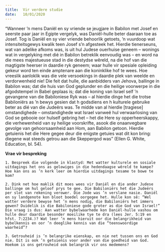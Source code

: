 ```yaml
---
title:  Vir verdere studie
date:   10/01/2020
---
```


“Wanneer ’n mens Daniël en sy vriende se jeugjare in Babilon met Josef en seerste paar jaar in Egipte vergelyk, was Daniël-hulle beter daaraan toe as Josef. Tog is Daniël en sy vier vriende behoorlik getoets, ’n vuurdoop wat intensiteitsgewys kwalik teen Josef s’n afgesteek het. Hierdie tienerseuns, wat van adelike afkoms was, is uit hul Judese ouerhuise geneem – wonings wat in vergelyking met dié in Babilon betreklik eenvoudig was – en word na die mees majestueuse stad in die destydse wêreld, na die hof van die magtigste heerser in daardie ryk geneem; waar hulle vir spesiale opleiding gekeur word ten einde amptenare aan die koninklike hof te wees. Hoe vreeslik aanloklik was die vele versoekings in daardie plek van weelde en verdorwenheid nie! Die feit dat hulle, die aanbidders van Jehova, ballinge in Babilon was; dat die huis van God geplunder en die heilige voorwerpe in die afgodstempel in Babel geplaas is; dat die koning van Israel self ’n gevangene van die Babiloniese Ryk was – al hierdie dinge het die trotse Babiloniërs as ’n bewys gesien dat h godsdiens en h kulturele gebruike beter as dié van die Judeërs was. Te midde van al hierdie [tragiese] omstandighede – omstandighede wat Israel vanweë hul verwaarlosing van God se gebooie oor hulself gebring het – het die Here sy opperheerskappy, die verhewenheid van sy heilige voorskrifte, asook die onaanvegbare gevolge van gehoorsaamheid aan Hom, aan Babilon getoon. Hierdie getuienis het die Here gegee deur die enigste getuies wat dit kon bring: diegene wat steeds getrou aan die Skeppergod was” (Ellen G. White, Education, bl. 54). 

**Vrae vir bespreking** 

`1. Bespreek die volgende in klastyd: Met watter kulturele en sosiale uitdagings het ons as gelowiges in die hedendaagse wêreld te kampe? Hoe kan ons as ’n kerk leer om hierdie uitdagings tesame te bowe te kom?` 

`2. Dink net hoe maklik dit moes wees vir Daniël en die ander Judese ballinge om hul geloof prys te gee. Die Babiloniërs het die Judeërs per slot van rekening verower. Die Jode was ’n verslane nasie. Daniël en sy landgenote kon bloot boedel oorgegee het. Hulle kon sê: “Wel watter verdere bewyse het ’n mens nodig, die Babiloniërs het immers gewen? Duidelik is die Babiloniese gode groter as die God van Israel!” Die vraag is dus: Aan watter bybelwaarhede kon Daniël-hulle vashou om hulle deur daardie besonder moeilike tye te dra (lees Jer. 5:19 en hfst. 7:2234.)? Wat leer ’n mens hieruit oor die belangrikheid van bybelkennis en oor ’n deeglike kennis van die “teenswoordige waarheid”?` 

`3. Getrouheid is ’n belangrike eienskap, en nie net tussen ons en God nie. Dit is ook ’n getuienis voor ander van die goedheid van God. Hoekom is ons getrouheid ook belangrik vir ons medemens?`